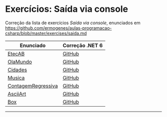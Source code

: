 # Exercícios: Saída via console

Correção da lista de exercícios *Saída via console*, enunciados em <https://github.com/ermogenes/aulas-programacao-csharp/blob/master/exercises/saida.md>

Enunciado | Correção .NET 6
--- | --- 
[EtecAB](https://github.com/ermogenes/aulas-programacao-csharp/blob/master/exercises/saida.md#exerc%C3%ADcio-etecab) | [GitHub](https://github.com/diegoneri/correcoes-dev-cs-net6/blob/main/01-saida-via-console/OlaMundo/Program.cs)  
[OlaMundo](https://github.com/ermogenes/aulas-programacao-csharp/blob/master/exercises/saida.md#Exercício-OlaMundo) | [GitHub](https://github.com/diegoneri/correcoes-dev-cs-net6/blob/main/01-saida-via-console/OlaMundo/Program.cs)
[Cidades](https://github.com/ermogenes/aulas-programacao-csharp/blob/master/exercises/saida.md#Exercício-Cidades) | [GitHub](https://github.com/diegoneri/correcoes-dev-cs-net6/blob/main/01-saida-via-console/Cidades/Program.cs)
[Musica](https://github.com/ermogenes/aulas-programacao-csharp/blob/master/exercises/saida.md#Exercício-Musica) | [GitHub](https://github.com/diegoneri/correcoes-dev-cs-net6/blob/main/01-saida-via-console/Musica/Program.cs)
[ContagemRegressiva](https://github.com/ermogenes/aulas-programacao-csharp/blob/master/exercises/saida.md#Exercício-ContagemRegressiva) | [GitHub](https://github.com/diegoneri/correcoes-dev-cs-net6/blob/main/01-saida-via-console/ContagemRegressiva/Program.cs)
[AsciiArt](https://github.com/ermogenes/aulas-programacao-csharp/blob/master/exercises/saida.md#Exercício-AsciiArt) | [GitHub](https://github.com/diegoneri/correcoes-dev-cs-net6/blob/main/01-saida-via-console/AsciiArt/Program.cs)
[Box](https://github.com/ermogenes/aulas-programacao-csharp/blob/master/exercises/saida.md#Exercício-Box) | [GitHub](https://github.com/diegoneri/correcoes-dev-cs-net6/blob/main/01-saida-via-console/Box/Program.cs)

---
